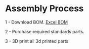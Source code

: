 # Assembly Process



1 - Download BOM.
	[Excel BOM](https://github.com/gene2302/3-axis-ROS-sensor-head/blob/master/Hardware/BOM/BOM.xlsx)

2 - Purchase required standards parts.

3 - 3D print all 3d printed parts

<!--stackedit_data:
eyJoaXN0b3J5IjpbMTEyMDA1NTk5XX0=
-->